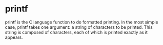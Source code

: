 # printf
printf is the C language function to do formatted printing. 
In the most simple case, printf takes one argument:
a string of characters to be printed. This string is
composed of characters, each of which is printed exactly as it appears.
